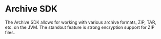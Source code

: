 # Archive SDK

The Archive SDK allows for working with various archive formats, ZIP, TAR, etc. on the JVM. The standout feature is
strong encryption support for ZIP files.
